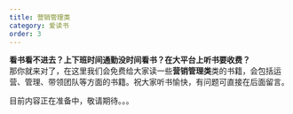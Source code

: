 ```yaml
---
title: 营销管理类
category: 爱读书
order: 3
---
```


**看书看不进去？上下班时间通勤没时间看书？在大平台上听书要收费？**    
那你就来对了，在这里我们会免费给大家读一些**营销管理类**类的书籍，会包括运营、管理、带领团队等方面的书籍。祝大家听书愉快，有问题可直接在后面留言。

目前内容正在准备中，敬请期待。。。
